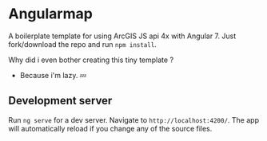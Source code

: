 # Angularmap
A boilerplate template for using ArcGIS JS api 4x with Angular 7. 
Just fork/download the repo and run
`npm install`.

Why did i even bother creating this tiny template ? 
- Because i'm lazy. 💤

## Development server

Run `ng serve` for a dev server. Navigate to `http://localhost:4200/`. The app will automatically reload if you change any of the source files.
